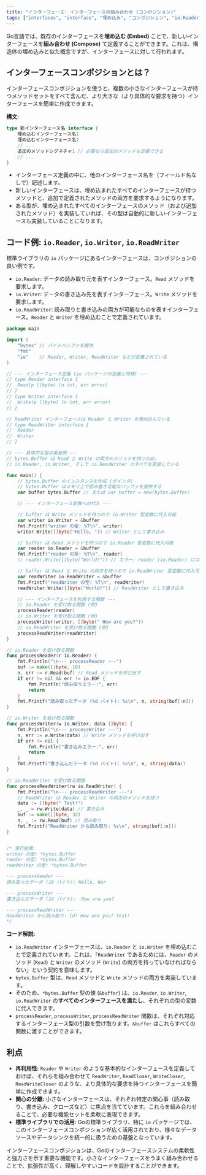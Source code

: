 ```yaml
---
title: "インターフェース: インターフェースの組み合わせ (コンポジション)"
tags: ["interfaces", "interface", "埋め込み", "コンポジション", "io.Reader", "io.Writer", "io.ReadWriter"]
---
```


Go言語では、既存のインターフェースを**埋め込む (Embed)** ことで、新しいインターフェースを**組み合わせ (Compose)** て定義することができます。これは、構造体の埋め込みと似た概念ですが、インターフェースに対して行われます。

## インターフェースコンポジションとは？

インターフェースコンポジションを使うと、複数の小さなインターフェースが持つメソッドセットをすべて含んだ、より大きな（より具体的な要求を持つ）インターフェースを簡単に作成できます。

**構文:**
```go
type 新インターフェース名 interface {
	埋め込むインターフェース名1
	埋め込むインターフェース名2
	// ...
	追加のメソッドシグネチャ1 // 必要なら追加のメソッドも定義できる
	// ...
}
```

*   インターフェース定義の中に、他のインターフェース名を（フィールド名なしで）記述します。
*   新しいインターフェースは、埋め込まれたすべてのインターフェースが持つメソッドと、追加で定義されたメソッドの両方を要求するようになります。
*   ある型が、埋め込まれたすべてのインターフェースのメソッド（および追加されたメソッド）を実装していれば、その型は自動的に新しいインターフェースも実装していることになります。

## コード例: `io.Reader`, `io.Writer`, `io.ReadWriter`

標準ライブラリの `io` パッケージにあるインターフェースは、コンポジションの良い例です。

*   `io.Reader`: データの読み取り元を表すインターフェース。`Read` メソッドを要求します。
*   `io.Writer`: データの書き込み先を表すインターフェース。`Write` メソッドを要求します。
*   `io.ReadWriter`: 読み取りと書き込みの両方が可能なものを表すインターフェース。`Reader` と `Writer` を埋め込むことで定義されています。

```go title="インターフェースコンポジションの例 (io パッケージ風)"
package main

import (
	"bytes" // バイトバッファを提供
	"fmt"
	"io"    // Reader, Writer, ReadWriter などが定義されている
)

// --- インターフェース定義 (io パッケージの定義と同様) ---
// type Reader interface {
// 	Read(p []byte) (n int, err error)
// }
// type Writer interface {
// 	Write(p []byte) (n int, err error)
// }

// ReadWriter インターフェースは Reader と Writer を埋め込んでいる
// type ReadWriter interface {
// 	Reader
// 	Writer
// }

// --- 具体的な型の実装例 ---
// bytes.Buffer は Read と Write の両方のメソッドを持つため、
// io.Reader, io.Writer, そして io.ReadWriter のすべてを実装している

func main() {
	// bytes.Buffer のインスタンスを作成 (ポインタ)
	// bytes.Buffer はメモリ上で読み書き可能なバッファを提供する
	var buffer bytes.Buffer // または var buffer = new(bytes.Buffer)

	// --- インターフェース変数への代入 ---

	// buffer は Write メソッドを持つので io.Writer 型変数に代入可能
	var writer io.Writer = &buffer
	fmt.Printf("writer の型: %T\n", writer)
	writer.Write([]byte("Hello, ")) // Writer として書き込み

	// buffer は Read メソッドを持つので io.Reader 型変数に代入可能
	var reader io.Reader = &buffer
	fmt.Printf("reader の型: %T\n", reader)
	// reader.Write([]byte("World!")) // エラー: reader (io.Reader) には Write メソッドはない

	// buffer は Read と Write の両方を持つので io.ReadWriter 型変数に代入可能
	var readWriter io.ReadWriter = &buffer
	fmt.Printf("readWriter の型: %T\n", readWriter)
	readWriter.Write([]byte("World!")) // ReadWriter として書き込み

	// --- インターフェースを利用する関数 ---
	// io.Reader を受け取る関数 (例)
	processReader(reader)
	// io.Writer を受け取る関数 (例)
	processWriter(writer, []byte(" How are you?"))
	// io.ReadWriter を受け取る関数 (例)
	processReadWriter(readWriter)
}

// io.Reader を受け取る関数
func processReader(r io.Reader) {
	fmt.Println("\n--- processReader ---")
	buf := make([]byte, 10)
	n, err := r.Read(buf) // Read メソッドを呼び出す
	if err != nil && err != io.EOF {
		fmt.Println("読み取りエラー:", err)
		return
	}
	fmt.Printf("読み取ったデータ (%d バイト): %s\n", n, string(buf[:n]))
}

// io.Writer を受け取る関数
func processWriter(w io.Writer, data []byte) {
	fmt.Println("\n--- processWriter ---")
	n, err := w.Write(data) // Write メソッドを呼び出す
	if err != nil {
		fmt.Println("書き込みエラー:", err)
		return
	}
	fmt.Printf("書き込んだデータ (%d バイト): %s\n", n, string(data))
}

// io.ReadWriter を受け取る関数
func processReadWriter(rw io.ReadWriter) {
	fmt.Println("\n--- processReadWriter ---")
	// ReadWriter は Reader と Writer の両方のメソッドを持つ
	data := []byte(" Test!")
	_, _ = rw.Write(data) // 書き込み
	buf := make([]byte, 32)
	n, _ := rw.Read(buf) // 読み取り
	fmt.Printf("ReadWriter から読み取り: %s\n", string(buf[:n]))
}


/* 実行結果:
writer の型: *bytes.Buffer
reader の型: *bytes.Buffer
readWriter の型: *bytes.Buffer

--- processReader ---
読み取ったデータ (10 バイト): Hello, Wor

--- processWriter ---
書き込んだデータ (14 バイト):  How are you?

--- processReadWriter ---
ReadWriter から読み取り: ld! How are you? Test!
*/
```

**コード解説:**

*   `io.ReadWriter` インターフェースは、`io.Reader` と `io.Writer` を埋め込むことで定義されています。これは、「`ReadWriter` であるためには、`Reader` のメソッド (`Read`) と `Writer` のメソッド (`Write`) の両方を持っていなければならない」という契約を意味します。
*   `bytes.Buffer` 型は、`Read` メソッドと `Write` メソッドの両方を実装しています。
*   そのため、`*bytes.Buffer` 型の値 (`&buffer`) は、`io.Reader`, `io.Writer`, `io.ReadWriter` の**すべてのインターフェースを満たし**、それぞれの型の変数に代入できます。
*   `processReader`, `processWriter`, `processReadWriter` 関数は、それぞれ対応するインターフェース型の引数を受け取ります。`&buffer` はこれらすべての関数に渡すことができます。

## 利点

*   **再利用性:** `Reader` や `Writer` のような基本的なインターフェースを定義しておけば、それらを組み合わせて `ReadWriter`, `ReadCloser`, `WriteCloser`, `ReadWriteCloser` のような、より具体的な要求を持つインターフェースを簡単に作成できます。
*   **関心の分離:** 小さなインターフェースは、それぞれ特定の関心事（読み取り、書き込み、クローズなど）に焦点を当てています。これらを組み合わせることで、必要な機能セットを柔軟に表現できます。
*   **標準ライブラリでの活用:** Goの標準ライブラリ、特に `io` パッケージでは、このインターフェースコンポジションが広く活用されており、様々なデータソースやデータシンクを統一的に扱うための基盤となっています。

インターフェースコンポジションは、Goのインターフェースシステムの柔軟性と強力さを示す重要な機能です。小さなインターフェースをうまく組み合わせることで、拡張性が高く、理解しやすいコードを設計することができます。
